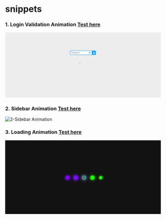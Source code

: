 # snippets
### 1. Login Validation Animation [Test here](https://sachinverma53121.github.io/snippets/1.%20Login%20Animation/index.html)
![1-Login Animation](demo/1_login_animation.gif)

### 2. Sidebar Animation [Test here](https://sachinverma53121.github.io/snippets/2.%20SideBar/index.html)
![2-Sidebar Animation](demo/2_sidebar_animation.gif)

### 3. Loading Animation [Test here](https://sachinverma53121.github.io/snippets/3.%20Loading%20Animation/index.html)
![3-Loading Animation](demo/3_loading_animation.gif)
